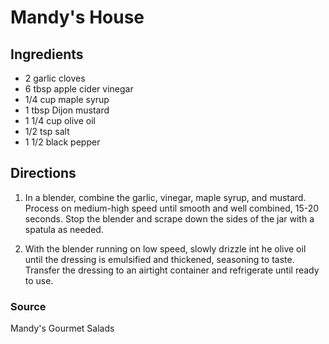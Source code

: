# Mandy's House

## Ingredients

- 2 garlic cloves
- 6 tbsp apple cider vinegar
- 1/4 cup maple syrup
- 1 tbsp Dijon mustard
- 1 1/4 cup olive oil
- 1/2 tsp salt
- 1 1/2 black pepper

## Directions

1. In a blender, combine the garlic, vinegar, maple syrup, and mustard. Process
   on medium-high speed until smooth and well combined, 15-20 seconds. Stop the
   blender and scrape down the sides of the jar with a spatula as needed.

1. With the blender running on low speed, slowly drizzle int he olive oil until
   the dressing is emulsified and thickened, seasoning to taste. Transfer the
   dressing to an airtight container and refrigerate until ready to use.

### Source

Mandy's Gourmet Salads
